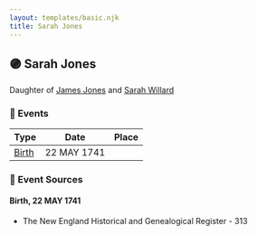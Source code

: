 ```yaml
---
layout: templates/basic.njk
title: Sarah Jones
---
```

## 🟣 Sarah Jones

Daughter of [James Jones](/people/6/61233476) and [Sarah Willard](/people/2/24374592)

### 📆 Events

Type | Date | Place
------ | ------ | ------
[Birth](#event-47a90806-01d9-4bf7-a957-13f6abaa35e5) | 22 MAY 1741 |

### 📰 Event Sources

#### <a id="event-47a90806-01d9-4bf7-a957-13f6abaa35e5"></a> Birth, 22 MAY 1741
* The New England Historical and Genealogical Register  - 313